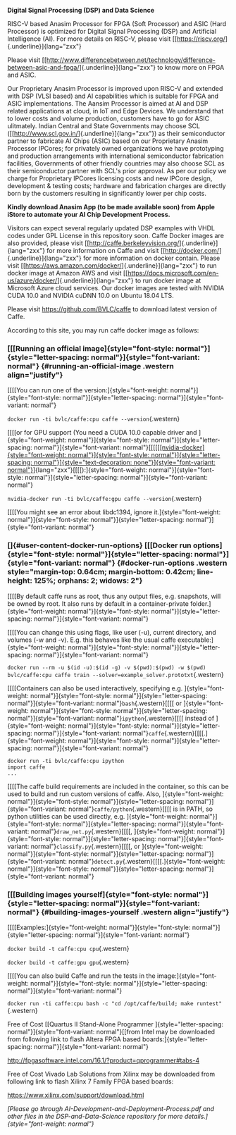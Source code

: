 **Digital Signal Processing (DSP) and Data Science**


RISC-V based Anasim Processor for FPGA (Soft Processor) and ASIC (Hard
Processor) is optimized for Digital Signal Processing (DSP) and
Artificial Intelligence (AI). For more details on RISC-V, please visit
[[<https://riscv.org/>]{.underline}]{lang="zxx"}


Please visit
[[<http://www.differencebetween.net/technology/difference-between-asic-and-fpga/>]{.underline}]{lang="zxx"}
to know more on FPGA and ASIC.


Our Proprietary Anasim Processor is improved upon RISC-V and extended
with DSP (VLSI based) and AI capabilities which is suitable for FPGA and
ASIC implementations. The Aansim Processor is aimed at AI and DSP
related applications at cloud, in IoT and Edge Devices. We understand
that to lower costs and volume production, customers have to go for ASIC
ulitmately. Indian Central and State Governments may choose SCL
([[<http://www.scl.gov.in/>]{.underline}]{lang="zxx"}) as their
semiconductor partner to fabricate AI Chips (ASIC) based on our
Proprietary Anasim Processor IPCores; for privately owned organizations
we have prototyping and production arrangements with international
semiconductor fabrication facilities, Governments of other friendly
countries may also choose SCL as their semiconductor partner with SCL's
prior approval. As per our policy we charge for Proprietary IPCores
licensing costs and new IPCore design, development & testing costs;
hardware and fabrication charges are directly born by the customers
resulting in significantly lower per chip costs.


**Kindly download Anasim App (to be made available soon) from Apple
iStore to automate your AI Chip Development Process.**


Visitors can expect several regularly updated DSP examples with VHDL
codes under GPL License in this repository soon. Caffe Docker images are
also provided, please visit
[[<http://caffe.berkeleyvision.org/>]{.underline}]{lang="zxx"} for more
information on Caffe and visit
[[<http://docker.com/>]{.underline}]{lang="zxx"} for more information on
docker contain. Please visit
[[<https://aws.amazon.com/docker/>]{.underline}]{lang="zxx"} to run
docker image at Amazon AWS and visit
[[<https://docs.microsoft.com/en-us/azure/docker/>]{.underline}]{lang="zxx"}
to run docker image at Microsoft Azure cloud services. Our docker images
are tested with NVIDIA CUDA 10.0 and NVIDIA cuDNN 10.0 on Ubuntu 18.04
LTS.


Please visit <https://github.com/BVLC/caffe> to download latest version
of Caffe.


According to this site, you may run caffe docker image as follows:


### [[[**Running an official image**]{style="font-style: normal"}]{style="letter-spacing: normal"}]{style="font-variant: normal"} {#running-an-official-image .western align="justify"}

[[[[You can run one of the
version:]{style="font-weight: normal"}]{style="font-style: normal"}]{style="letter-spacing: normal"}]{style="font-variant: normal"}

`docker run -ti bvlc/caffe:cpu caffe --version`{.western}

[[[[or for GPU support (You need a CUDA 10.0 capable driver
and ]{style="font-weight: normal"}]{style="font-style: normal"}]{style="letter-spacing: normal"}]{style="font-variant: normal"}[[[[[[[nvidia-docker]{style="font-weight: normal"}]{style="font-style: normal"}]{style="letter-spacing: normal"}]{style="text-decoration: none"}]{style="font-variant: normal"}](https://github.com/NVIDIA/nvidia-docker)]{lang="zxx"}[[[[):]{style="font-weight: normal"}]{style="font-style: normal"}]{style="letter-spacing: normal"}]{style="font-variant: normal"}

`nvidia-docker run -ti bvlc/caffe:gpu caffe --version`{.western}

[[[[You might see an error about libdc1394, ignore
it.]{style="font-weight: normal"}]{style="font-style: normal"}]{style="letter-spacing: normal"}]{style="font-variant: normal"}

### []{#user-content-docker-run-options} [[[**Docker run options**]{style="font-style: normal"}]{style="letter-spacing: normal"}]{style="font-variant: normal"} {#docker-run-options .western style="margin-top: 0.64cm; margin-bottom: 0.42cm; line-height: 125%; orphans: 2; widows: 2"}

[[[[By default caffe runs as root, thus any output files, e.g.
snapshots, will be owned by root. It also runs by default in a
container-private
folder.]{style="font-weight: normal"}]{style="font-style: normal"}]{style="letter-spacing: normal"}]{style="font-variant: normal"}

[[[[You can change this using flags, like user (-u), current directory,
and volumes (-w and -v). E.g. this behaves like the usual caffe
executable:]{style="font-weight: normal"}]{style="font-style: normal"}]{style="letter-spacing: normal"}]{style="font-variant: normal"}

`docker run --rm -u $(id -u):$(id -g) -v $(pwd):$(pwd) -w $(pwd) bvlc/caffe:cpu caffe train --solver=example_solver.prototxt`{.western}

[[[[Containers can also be used interactively, specifying
e.g. ]{style="font-weight: normal"}]{style="font-style: normal"}]{style="letter-spacing: normal"}]{style="font-variant: normal"}`bash`{.western}[[[[ or ]{style="font-weight: normal"}]{style="font-style: normal"}]{style="letter-spacing: normal"}]{style="font-variant: normal"}`ipython`{.western}[[[[ instead
of ]{style="font-weight: normal"}]{style="font-style: normal"}]{style="letter-spacing: normal"}]{style="font-variant: normal"}`caffe`{.western}[[[[.]{style="font-weight: normal"}]{style="font-style: normal"}]{style="letter-spacing: normal"}]{style="font-variant: normal"}

``` {.western style="line-height: 145%; orphans: 2; widows: 2; background: #f6f8fa"}
docker run -ti bvlc/caffe:cpu ipython
import caffe
...
```

[[[[The caffe build requirements are included in the container, so this
can be used to build and run custom versions of caffe.
Also, ]{style="font-weight: normal"}]{style="font-style: normal"}]{style="letter-spacing: normal"}]{style="font-variant: normal"}`caffe/python`{.western}[[[[ is
in PATH, so python utilities can be used directly,
e.g. ]{style="font-weight: normal"}]{style="font-style: normal"}]{style="letter-spacing: normal"}]{style="font-variant: normal"}`draw_net.py`{.western}[[[[, ]{style="font-weight: normal"}]{style="font-style: normal"}]{style="letter-spacing: normal"}]{style="font-variant: normal"}`classify.py`{.western}[[[[,
or ]{style="font-weight: normal"}]{style="font-style: normal"}]{style="letter-spacing: normal"}]{style="font-variant: normal"}`detect.py`{.western}[[[[.]{style="font-weight: normal"}]{style="font-style: normal"}]{style="letter-spacing: normal"}]{style="font-variant: normal"}


### [[[**Building images yourself**]{style="font-style: normal"}]{style="letter-spacing: normal"}]{style="font-variant: normal"} {#building-images-yourself .western align="justify"}

[[[[Examples:]{style="font-weight: normal"}]{style="font-style: normal"}]{style="letter-spacing: normal"}]{style="font-variant: normal"}

`docker build -t caffe:cpu cpu`{.western}

`docker build -t caffe:gpu gpu`{.western}

[[[[You can also build Caffe and run the tests in the
image:]{style="font-weight: normal"}]{style="font-style: normal"}]{style="letter-spacing: normal"}]{style="font-variant: normal"}

`docker run -ti caffe:cpu bash -c "cd /opt/caffe/build; make runtest"`{.western}


Free of Cost [[Quartus II Stand-Alone Programmer
]{style="letter-spacing: normal"}]{style="font-variant: normal"}[[from
Intel may be downloaded from following link to flash Altera FPGA based
boards:]{style="letter-spacing: normal"}]{style="font-variant: normal"}

<http://fpgasoftware.intel.com/16.1/?product=qprogrammer#tabs-4>

Free of Cost Vivado Lab Solutions from Xilinx may be downloaded from
following link to flash Xilinx 7 Family FPGA based boards:

<https://www.xilinx.com/support/download.html>


*[Please go through AI-Development-and-Deployment-Process.pdf and other
files in the DSP-and-Data-Science repository for more
details.]{style="font-weight: normal"}*


